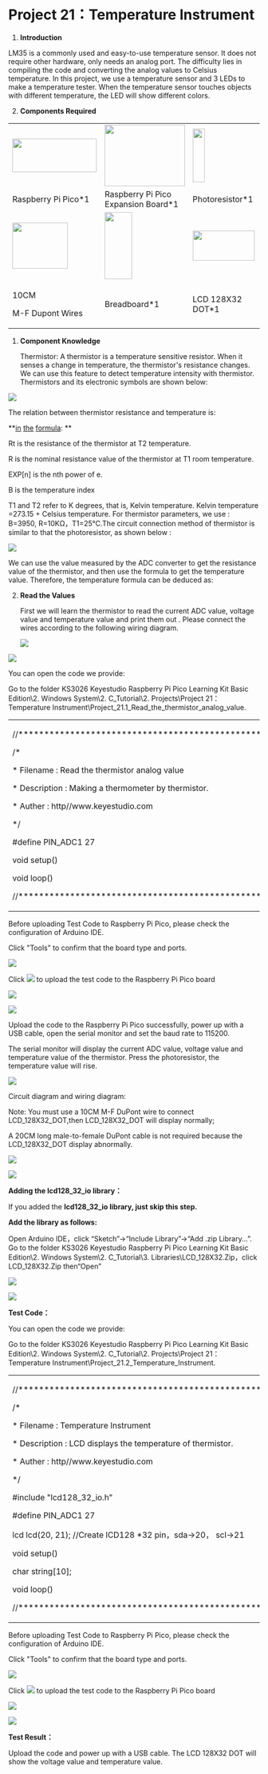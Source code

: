 # Project 21：Temperature Instrument

1.  **Introduction**

LM35 is a commonly used and easy-to-use temperature sensor. It does not
require other hardware, only needs an analog port. The difficulty lies
in compiling the code and converting the analog values to Celsius
temperature. In this project, we use a temperature sensor and 3 LEDs to
make a temperature tester. When the temperature sensor touches objects
with different temperature, the LED will show different colors.

2.  **Components Required**

<table>
<tbody>
<tr class="odd">
<td><p><img src="https://raw.githubusercontent.com/keyestudio/KS3026-Keyestudio-Raspberry-Pi-Pico-Learning-Kit-Basic-Edition-Arduino/master/media/8f45d8141f23885af95f870ab64a859c.jpeg" style="width:1.76389in;height:0.70278in" /></p></td>
<td><img src="https://raw.githubusercontent.com/keyestudio/KS3026-Keyestudio-Raspberry-Pi-Pico-Learning-Kit-Basic-Edition-Arduino/master/media/bbed91c0b45fcafc7e7163bfeabf68f9.png" style="width:1.66944in;height:1.28472in" /></td>
<td><img src="https://raw.githubusercontent.com/keyestudio/KS3026-Keyestudio-Raspberry-Pi-Pico-Learning-Kit-Basic-Edition-Arduino/master/media/b45bb81bb3763377c63accce606ac5f2.png" style="width:0.25in;height:1.11597in" /></td>
<td><img src="https://raw.githubusercontent.com/keyestudio/KS3026-Keyestudio-Raspberry-Pi-Pico-Learning-Kit-Basic-Edition-Arduino/master/media/b395b1cd2678f87b3a34dec15659efbc.png" style="width:0.22431in;height:1.00556in" /></td>
<td></td>
</tr>
<tr class="even">
<td>Raspberry Pi Pico*1</td>
<td>Raspberry Pi Pico Expansion Board*1</td>
<td>Photoresistor*1</td>
<td>10KΩ Resistor*1</td>
<td></td>
</tr>
<tr class="odd">
<td><img src="https://raw.githubusercontent.com/keyestudio/KS3026-Keyestudio-Raspberry-Pi-Pico-Learning-Kit-Basic-Edition-Arduino/master/media/74ca4fa6d49dbd04de6a603c6e55a9ee.png" style="width:1.15347in;height:0.9625in" /></td>
<td><img src="https://raw.githubusercontent.com/keyestudio/KS3026-Keyestudio-Raspberry-Pi-Pico-Learning-Kit-Basic-Edition-Arduino/master/media/e380dd26e4825be9a768973802a55fe6.png" style="width:0.56736in;height:1.38958in" /></td>
<td><img src="https://raw.githubusercontent.com/keyestudio/KS3026-Keyestudio-Raspberry-Pi-Pico-Learning-Kit-Basic-Edition-Arduino/master/media/9232141f8a3166a8a6cdd43b78edd4e3.png" style="width:1.29722in;height:0.625in" /></td>
<td><img src="https://raw.githubusercontent.com/keyestudio/KS3026-Keyestudio-Raspberry-Pi-Pico-Learning-Kit-Basic-Edition-Arduino/master/media/e9a8d050105397bb183512fb4ffdd2f6.png" style="width:1.10139in;height:1.03472in" /></td>
<td><img src="https://raw.githubusercontent.com/keyestudio/KS3026-Keyestudio-Raspberry-Pi-Pico-Learning-Kit-Basic-Edition-Arduino/master/media/7dcbd02995be3c142b2f97df7f7c03ce.png" style="width:0.99028in;height:0.52986in" /></td>
</tr>
<tr class="even">
<td><p>10CM</p>
<p>M-F Dupont Wires</p></td>
<td>Breadboard*1</td>
<td>LCD 128X32 DOT*1</td>
<td>Jumper Wires</td>
<td>USB Cable*1</td>
</tr>
</tbody>
</table>

1.  **Component Knowledge**
    
    Thermistor: A thermistor is a temperature sensitive resistor. When
    it senses a change in temperature, the thermistor's resistance
    changes. We can use this feature to detect temperature intensity
    with thermistor. Thermistors and its electronic symbols are shown
    below:

![](/media/809b8634747fb295021f12e3b92b7894.png)

The relation between thermistor resistance and temperature is:

**[in](javascript:;) [the](javascript:;) [formula](javascript:;): **

Rt is the resistance of the thermistor at T2 temperature.

R is the nominal resistance value of the thermistor at T1 room
temperature.

EXP\[n\] is the nth power of e.

B is the temperature index

T1 and T2 refer to K degrees, that is, Kelvin temperature. Kelvin
temperature =273.15 + Celsius temperature. For thermistor parameters, we
use : B=3950, R=10KΩ，T1=25℃.The circuit connection method of thermistor
is similar to that the photoresistor, as shown below :

![](/media/ac0d68aac58bffa5c99e1d0ed3a8bc37.jpeg)

We can use the value measured by the ADC converter to get the resistance
value of the thermistor, and then use the formula to get the temperature
value. Therefore, the temperature formula can be deduced as:

2.  **Read the Values**
    
    First we will learn the thermistor to read the current ADC value,
    voltage value and temperature value and print them out . Please
    connect the wires according to the following wiring diagram.
    
    ![](/media/c143dc239ceaa5e65a63f47d6512630c.png)

![](/media/c0ad763fa1dda5ce55d03fe9b3d61bcd.png)

You can open the code we provide:

Go to the folder KS3026 Keyestudio Raspberry Pi Pico Learning Kit Basic
Edition\\2. Windows System\\2. C\_Tutorial\\2. Projects\\Project
21：Temperature
Instrument\\Project\_21.1\_Read\_the\_thermistor\_analog\_value.

<table>
<tbody>
<tr class="odd">
<td><p>//**********************************************************************************</p>
<p>/*</p>
<p>* Filename : Read the thermistor analog value</p>
<p>* Description : Making a thermometer by thermistor.</p>
<p>* Auther : http//www.keyestudio.com</p>
<p>*/</p>
<p>#define PIN_ADC1 27</p>
<p>void setup() </p>
<p>void loop() </p>
<p>//**********************************************************************************</p></td>
</tr>
</tbody>
</table>

Before uploading Test Code to Raspberry Pi Pico, please check the
configuration of Arduino IDE.

Click "Tools" to confirm that the board type and ports.

![](/media/d05ae00a42d86c38157e090e625ce4f9.png)

Click ![](/media/b0d41283bf5ae66d2d5ab45db15331ba.png) to upload the test code to the Raspberry
Pi Pico board

![](/media/ec7d4f633614559623ccd9da83c70f4f.png)

![](/media/ace0622ed5adfc2528903b631f972aff.png)

Upload the code to the Raspberry Pi Pico successfully, power up with a
USB cable, open the serial monitor and set the baud rate to 115200.

The serial monitor will display the current ADC value, voltage value and
temperature value of the thermistor. Press the photoresistor, the
temperature value will rise.

![](/media/8dbae0c204a8a98d74c7e58bef84d0d2.png)

Circuit diagram and wiring diagram:

Note: You must use a 10CM M-F DuPont wire to connect
LCD\_128X32\_DOT,then LCD\_128X32\_DOT will display normally;

A 20CM long male-to-female DuPont cable is not required because the
LCD\_128X32\_DOT display abnormally.

![](/media/281774a4fbf4f7f2ca0fd1e60c89516c.png)

![](/media/91445212232765942d482b84da03f598.png)

**Adding the lcd128\_32\_io library：**

If you added the **lcd128\_32\_io library, just skip this step.**

**Add the library as follows:**

Open Arduino IDE，click “Sketch”→“Include Library”→“Add .zip Library...”.
Go to the folder KS3026 Keyestudio Raspberry Pi Pico Learning Kit Basic
Edition\\2. Windows System\\2. C\_Tutorial\\3.
Libraries\\LCD\_128X32.Zip，click LCD\_128X32.Zip then“Open”

![](/media/59cf669f88d5b4fbde67d03892101272.png)

![](/media/2bf69141362527b7d48659975c5effc2.png)

**Test Code：**

You can open the code we provide:

Go to the folder KS3026 Keyestudio Raspberry Pi Pico Learning Kit Basic
Edition\\2. Windows System\\2. C\_Tutorial\\2. Projects\\Project
21：Temperature Instrument\\Project\_21.2\_Temperature\_Instrument.

<table>
<tbody>
<tr class="odd">
<td><p>//**********************************************************************************</p>
<p>/*</p>
<p>* Filename : Temperature Instrument</p>
<p>* Description : LCD displays the temperature of thermistor.</p>
<p>* Auther : http//www.keyestudio.com</p>
<p>*/</p>
<p>#include "lcd128_32_io.h"</p>
<p>#define PIN_ADC1 27</p>
<p>lcd lcd(20, 21); //Create lCD128 *32 pin，sda-&gt;20， scl-&gt;21</p>
<p>void setup() </p>
<p>char string[10];</p>
<p>void loop() </p>
<p>//**********************************************************************************</p></td>
</tr>
</tbody>
</table>

Before uploading Test Code to Raspberry Pi Pico, please check the
configuration of Arduino IDE.

Click "Tools" to confirm that the board type and ports.

![](/media/f9a810e261744b1bee1f74a9543298f5.png)

Click ![](/media/b0d41283bf5ae66d2d5ab45db15331ba.png) to upload the test code to the Raspberry
Pi Pico board

![](/media/970f600b10929a07156ebd71ff46b071.png)

![](/media/c8755e88aff063ce3cce0ad32003616c.png)

**Test Result：**

Upload the code and power up with a USB cable. The LCD 128X32 DOT will
show the voltage value and temperature value.
